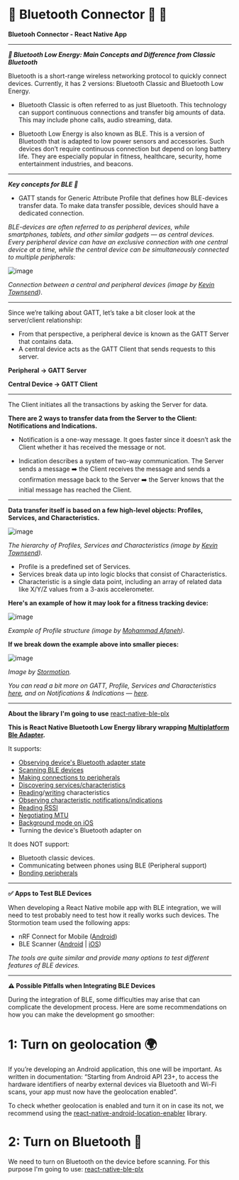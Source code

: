 # :small_blue_diamond: Bluetooth Connector :iphone: :small_blue_diamond:
**Bluetooh Connector - React Native App**
____________________________________________________________________________________________________________________________________________

***📳 Bluetooth Low Energy: Main Concepts and Difference from Classic Bluetooth***

Bluetooth is a short-range wireless networking protocol to quickly connect devices. Currently, it has 2 versions: Bluetooth Classic and Bluetooth Low Energy.

- Bluetooth Classic is often referred to as just Bluetooth. This technology can support continuous connections and transfer big amounts of data. This may include phone calls, audio streaming, data.

- Bluetooth Low Energy is also known as BLE. This is a version of Bluetooth that is adapted to low power sensors and accessories. Such devices don’t require continuous connection but depend on long battery life. They are especially popular in fitness, healthcare, security, home entertainment industries, and beacons.
____________________________________________________________________________________________________________________________________________
***Key concepts for BLE 📖***
- GATT stands for Generic Attribute Profile that defines how BLE-devices transfer data. To make data transfer possible, devices should have a dedicated connection.

_BLE-devices are often referred to as peripheral devices, while smartphones, tablets, and other similar gadgets — as central devices. 
Every peripheral device can have an exclusive connection with one central device at a time, while the central device can be simultaneously connected to multiple peripherals:_

![image](https://user-images.githubusercontent.com/20091777/122648996-bcecc600-d0f9-11eb-8818-6a725adf99c5.png)

_Connection between a central and peripheral devices (image by [Kevin Townsend](https://learn.adafruit.com/users/ktownsend))_.

____________________________________________________________________________________________________________________________________________
Since we’re talking about GATT, let’s take a bit closer look at the server/client relationship:
- From that perspective, a peripheral device is known as the GATT Server that contains data.
- A central device acts as the GATT Client that sends requests to this server.

**Peripheral -> GATT Server**

**Central Device -> GATT Client**
____________________________________________________________________________________________________________________________________________
The Client initiates all the transactions by asking the Server for data. 

**There are 2 ways to transfer data from the Server to the Client: Notifications and Indications.**

- Notification is a one-way message. It goes faster since it doesn’t ask the Client whether it has received the message or not.

- Indication describes a system of two-way communication. 
The Server sends a message ➡️ the Client receives the message and sends a confirmation message back to the Server ➡️ the Server knows that the initial message has reached the Client.
____________________________________________________________________________________________________________________________________________
**Data transfer itself is based on a few high-level objects: Profiles, Services, and Characteristics.**

![image](https://user-images.githubusercontent.com/20091777/122649427-cecf6880-d0fb-11eb-9a70-ab6e8b2998aa.png)

_The hierarchy of Profiles, Services and Characteristics (image by [Kevin Townsend](https://learn.adafruit.com/users/ktownsend))._

- Profile is a predefined set of Services.
- Services break data up into logic blocks that consist of Characteristics.
- Characteristic is a single data point, including an array of related data like X/Y/Z values from a 3-axis accelerometer.

**Here's an example of how it may look for a fitness tracking device:**

![image](https://user-images.githubusercontent.com/20091777/122649567-66cd5200-d0fc-11eb-8281-d39bb080e01d.png)

_Example of Profile structure (image by [Mohammad Afaneh](https://www.novelbits.io/author/mafaneh/))._

**If we break down the example above into smaller pieces:**

![image](https://user-images.githubusercontent.com/20091777/122649989-7fd70280-d0fe-11eb-9ab9-46a02ebe319e.png)

_Image by [Stormotion](https://stormotion.io/blog/what-to-consider-when-integrating-ble-in-your-react-native-app/)._

_You can read a bit more on GATT, Profile, Services and Characteristics [here](https://learn.adafruit.com/introduction-to-bluetooth-low-energy/gatt), and on Notifications & Indications — [here](https://community.nxp.com/docs/DOC-328525)._
____________________________________________________________________________________________________________________________________________

**About the library I'm going to use**
 [react-native-ble-plx](https://openbase.com/js/react-native-ble-plx)

**This is React Native Bluetooth Low Energy library wrapping [Multiplatform Ble Adapter](https://github.com/gkapusta/MultiPlatformBleAdapter).**

It supports:
- [Observing device's Bluetooth adapter state](https://github.com/dotintent/react-native-ble-plx/wiki/Bluetooth-Adapter-State)
- [Scanning BLE devices](https://github.com/dotintent/react-native-ble-plx/wiki/Bluetooth-Scanning)
- [Making connections to peripherals](https://github.com/dotintent/react-native-ble-plx/wiki/Device-Connecting)
- [Discovering services/characteristics](https://github.com/dotintent/react-native-ble-plx/wiki/Device-Service-Discovery)
- [Reading](https://github.com/dotintent/react-native-ble-plx/wiki/Characteristic-Reading)/[writing](https://github.com/dotintent/react-native-ble-plx/wiki/Characteristic-Writing) characteristics
- [Observing characteristic notifications/indications](https://github.com/dotintent/react-native-ble-plx/wiki/Characteristic-Notifying)
- [Reading RSSI](https://github.com/dotintent/react-native-ble-plx/wiki/RSSI-Reading)
- [Negotiating MTU](https://github.com/dotintent/react-native-ble-plx/wiki/MTU-Negotiation)
- [Background mode on iOS](https://github.com/dotintent/react-native-ble-plx/wiki/Background-mode-(iOS))
- Turning the device's Bluetooth adapter on

It does NOT support:
- Bluetooth classic devices.
- Communicating between phones using BLE (Peripheral support)
- [Bonding peripherals](https://github.com/dotintent/react-native-ble-plx/wiki/Device-Bonding)
____________________________________________________________________________________________________________________________________________

**✅ Apps to Test BLE Devices**

When developing a React Native mobile app with BLE integration, we will need to test probably need to test how it really works such devices. The Stormotion team used the following apps:
- nRF Connect for Mobile ([Android](https://play.google.com/store/apps/details?id=no.nordicsemi.android.mcp&hl=uk))
- BLE Scanner ([Android](https://play.google.com/store/apps/details?id=com.macdom.ble.blescanner&hl=uk) | [iOS](https://apps.apple.com/ru/app/ble-scanner-4-0/id1221763603))

_The tools are quite similar and provide many options to test different features of BLE devices._
____________________________________________________________________________________________________________________________________________
**⚠️ Possible Pitfalls when Integrating BLE Devices**

During the integration of BLE, some difficulties may arise that can complicate the development process. 
Here are some recommendations on how you can make the development go smoother:

# 1: Turn on geolocation 🌍
If you’re developing an Android application, this one will be important. As written in documentation: “Starting from Android API 23+, to access the hardware identifiers of nearby external devices via Bluetooth and Wi-Fi scans, your app must now have the geolocation enabled”.

To check whether geolocation is enabled and turn it on in case its not, we recommend using the [react-native-android-location-enabler](https://github.com/Richou/react-native-android-location-enabler) library.

# 2: Turn on Bluetooth 📳
We need to turn on Bluetooth on the device before scanning. For this purpose I'm going to use: [react-native-ble-plx](https://github.com/dotintent/react-native-ble-plx)
